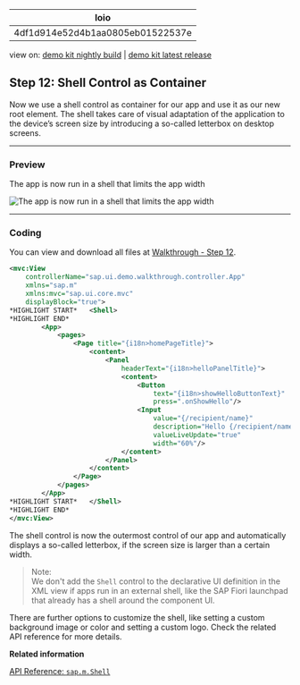 <!-- loio4df1d914e52d4b1aa0805eb01522537e -->

| loio |
| -----|
| 4df1d914e52d4b1aa0805eb01522537e |

<div id="loio">

view on: [demo kit nightly build](https://openui5nightly.hana.ondemand.com/#/topic/4df1d914e52d4b1aa0805eb01522537e) | [demo kit latest release](https://openui5.hana.ondemand.com/#/topic/4df1d914e52d4b1aa0805eb01522537e)</div>

## Step 12: Shell Control as Container

Now we use a shell control as container for our app and use it as our new root element. The shell takes care of visual adaptation of the application to the device’s screen size by introducing a so-called letterbox on desktop screens.

***

### Preview

   
  
The app is now run in a shell that limits the app width<a name="loio4df1d914e52d4b1aa0805eb01522537e__fig_r1j_pst_mr"/>

 ![](loio011584a22f8f41cbae77c4b6dd65bcb5_HiRes.png "The app is now run in a shell that limits the app width") 

***

### Coding

You can view and download all files at [Walkthrough - Step 12](https://openui5.hana.ondemand.com/#/entity/sap.m.tutorial.walkthrough/sample/sap.m.tutorial.walkthrough.12).

``` xml
<mvc:View
	controllerName="sap.ui.demo.walkthrough.controller.App"
	xmlns="sap.m"
	xmlns:mvc="sap.ui.core.mvc"
	displayBlock="true">
*HIGHLIGHT START*	<Shell>
*HIGHLIGHT END*
		<App>
			<pages>
				<Page title="{i18n>homePageTitle}">
					<content>
						<Panel
							headerText="{i18n>helloPanelTitle}">
							<content>
								<Button
									text="{i18n>showHelloButtonText}"
									press=".onShowHello"/>
								<Input
									value="{/recipient/name}"
									description="Hello {/recipient/name}"
									valueLiveUpdate="true"
									width="60%"/>
							</content>
						</Panel>
					</content>
				</Page>
			</pages>
		</App>
*HIGHLIGHT START*	</Shell>
*HIGHLIGHT END*
</mvc:View>

```

The shell control is now the outermost control of our app and automatically displays a so-called letterbox, if the screen size is larger than a certain width.

> Note:  
> We don't add the `Shell` control to the declarative UI definition in the XML view if apps run in an external shell, like the SAP Fiori launchpad that already has a shell around the component UI.

There are further options to customize the shell, like setting a custom background image or color and setting a custom logo. Check the related API reference for more details.

**Related information**  


[API Reference: `sap.m.Shell`](https://openui5.hana.ondemand.com/#/api/sap.m.Shell)

